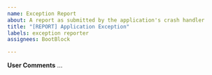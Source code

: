 ```yaml
---
name: Exception Report
about: A report as submitted by the application's crash handler
title: "[REPORT] Application Exception"
labels: exception reporter
assignees: BootBlock

---
```


**User Comments**
...
